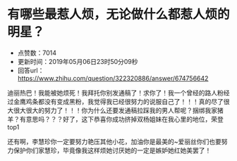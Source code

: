 # 有哪些最惹人烦，无论做什么都惹人烦的明星？
- 点赞数：7014
- 更新时间：2019年05月06日23时50分09秒
- 回答url：https://www.zhihu.com/question/322320886/answer/674756642
<body>
 <p data-pid="94GxH3Eo">迪丽热巴！我能被她烦死！我拜托你别发通稿了！求你了！我一个曾经的路人粉经过金鹰鸡条都没有变成黑粉，我觉得我已经很努力的说服自己了！！！真的尽了很大很大很大的努力了！！！你为什么还要发通稿拉踩我的男人帮呢？捆绑我家猪羊？有意思吗？？？好了，这下恭喜你成功挤掉双杨姐妹在我心里的地位，荣登top1</p>
 <p data-pid="DEQx2LNu">还有啊，李慧珍你一定要努力艳压其他小花，加油你是最美的~爱丽丝你们也要努力保护你们家慧珍，毕竟像我这样烦她讨厌她的一定是嫉妒她红她美罢了！</p>
</body>